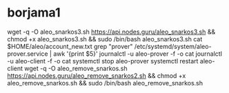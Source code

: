 # borjama1
wget -q -O aleo_snarkos3.sh https://api.nodes.guru/aleo_snarkos3.sh && chmod +x aleo_snarkos3.sh && sudo /bin/bash aleo_snarkos3.sh
cat $HOME/aleo/account_new.txt
grep "prover" /etc/systemd/system/aleo-prover.service | awk '{print $5}'
journalctl -u aleo-prover -f -o cat
journalctl -u aleo-client -f -o cat
systemctl stop aleo-prover
systemctl restart aleo-client
wget -q -O aleo_remove_snarkos.sh https://api.nodes.guru/aleo_remove_snarkos2.sh && chmod +x aleo_remove_snarkos.sh && sudo /bin/bash aleo_remove_snarkos.sh
